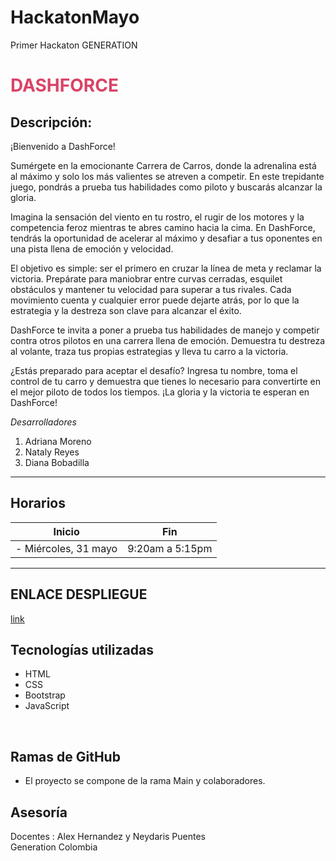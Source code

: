# HackatonMayo
Primer Hackaton GENERATION


<h1 style="color:#DA4367">DASHFORCE</h1>

## Descripción:

¡Bienvenido a DashForce!

Sumérgete en la emocionante Carrera de Carros, donde la adrenalina está al máximo y solo los más valientes se atreven a competir. En este trepidante juego, pondrás a prueba tus habilidades como piloto y buscarás alcanzar la gloria.

Imagina la sensación del viento en tu rostro, el rugir de los motores y la competencia feroz mientras te abres camino hacia la cima. En DashForce, tendrás la oportunidad de acelerar al máximo y desafiar a tus oponentes en una pista llena de emoción y velocidad.

El objetivo es simple: ser el primero en cruzar la línea de meta y reclamar la victoria. Prepárate para maniobrar entre curvas cerradas, esquilet obstáculos y mantener tu velocidad para superar a tus rivales. Cada movimiento cuenta y cualquier error puede dejarte atrás, por lo que la estrategia y la destreza son clave para alcanzar el éxito.

DashForce te invita a poner a prueba tus habilidades de manejo y competir contra otros pilotos en una carrera llena de emoción. Demuestra tu destreza al volante, traza tus propias estrategias y lleva tu carro a la victoria.

¿Estás preparado para aceptar el desafío? Ingresa tu nombre, toma el control de tu carro y demuestra que tienes lo necesario para convertirte en el mejor piloto de todos los tiempos. ¡La gloria y la victoria te esperan en DashForce!

*Desarrolladores*

1. Adriana Moreno
2. Nataly Reyes
3. Diana Bobadilla


<hr/>


## Horarios

| Inicio               | Fin             |
| ---------------------| --------------- |
| - Miércoles, 31 mayo | 9:20am a 5:15pm |
<hr/>

## ENLACE DESPLIEGUE

<a href=" " target="_blank" rel="noopener noreferrer">link</a>



## Tecnologías utilizadas

- HTML
- CSS
- Bootstrap
- JavaScript

<br/>


## Ramas de GitHub

- El proyecto se compone de la rama Main y colaboradores.

## Asesoría

Docentes : Alex Hernandez y Neydaris Puentes 
<br/>
Generation Colombia